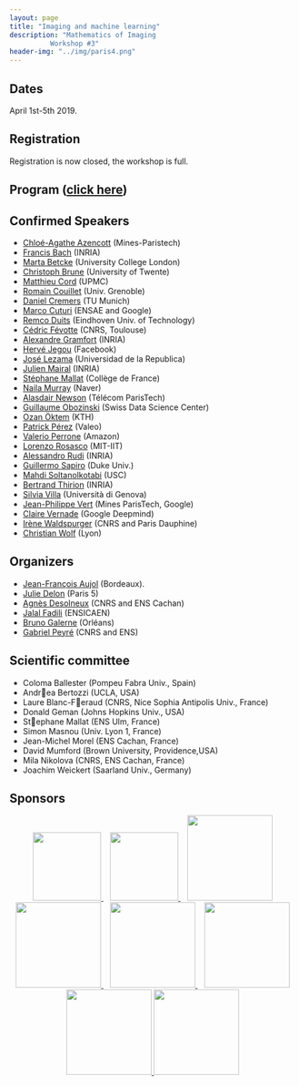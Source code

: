 ```yaml
---
layout: page
title: "Imaging and machine learning"
description: "Mathematics of Imaging
          Workshop #3"
header-img: "../img/paris4.png"
---
```


Dates
-------------

April 1st-5th 2019.


Registration
-------------

Registration is now closed, the workshop is full. 


Program ([click here](../workshop3prog/))
-------------


Confirmed Speakers
-------------

- [Chloé-Agathe Azencott](http://cazencott.info/) (Mines-Paristech)
- [Francis Bach](https://www.di.ens.fr/~fbach/) (INRIA)
- [Marta Betcke](https://www.sites.google.com/site/mbetcke/home) (University College London)
- [Christoph Brune](https://people.utwente.nl/c.brune)  (University of Twente)
- [Matthieu Cord](http://webia.lip6.fr/~cord/) (UPMC)
- [Romain Couillet](http://romaincouillet.hebfree.org/) (Univ. Grenoble)
- [Daniel Cremers](https://vision.in.tum.de/members/cremers) (TU Munich)
- [Marco Cuturi](http://marcocuturi.net/) (ENSAE and Google)
- [Remco Duits](http://bmia.bmt.tue.nl/people/RDuits/) (Eindhoven Univ. of Technology)
- [Cédric Févotte](https://www.irit.fr/~Cedric.Fevotte/) (CNRS, Toulouse)
- [Alexandre Gramfort](http://alexandre.gramfort.net/) (INRIA)
- [Hervé Jegou](http://people.rennes.inria.fr/Herve.Jegou/) (Facebook)
- [José Lezama](https://iie.fing.edu.uy/~jlezama/) (Universidad de la Republica)
- [Julien Mairal](https://lear.inrialpes.fr/people/mairal/) (INRIA)
- [Stéphane Mallat](https://www.college-de-france.fr/site/stephane-mallat/index.htm) (Collège de France)
- [Naila Murray](http://www.europe.naverlabs.com/NAVER-LABS-Europe/People/Naila-Murray) (Naver)
- [Alasdair Newson](https://sites.google.com/site/alasdairnewson/) (Télécom ParisTech)
- [Guillaume Obozinski](http://imagine.enpc.fr/~obozinsg/) (Swiss Data Science Center)
- [Ozan Öktem](https://www.kth.se/profile/ozan) (KTH)
- [Patrick Pérez](https://ptrckprz.github.io/) (Valeo)
- [Valerio Perrone](https://sites.google.com/view/valerioperrone/) (Amazon)
- [Lorenzo Rosasco](http://web.mit.edu/lrosasco/www/) (MIT-IIT)
- [Alessandro Rudi](https://www.di.ens.fr/~rudi/) (INRIA)
- [Guillermo Sapiro](https://ece.duke.edu/faculty/guillermo-sapiro) (Duke Univ.)
- [Mahdi Soltanolkotabi](http://www-bcf.usc.edu/~soltanol/) (USC)
- [Bertrand Thirion](https://team.inria.fr/parietal/team-members/bertrand-thirions-page/) (INRIA)
- [Silvia Villa](http://lcsl.mit.edu/data/silviavilla/Home.html) (Università di Genova)
- [Jean-Philippe Vert](http://members.cbio.mines-paristech.fr/~jvert/) (Mines ParisTech, Google)
- [Claire Vernade](https://www.cvernade.com/) (Google Deepmind)
- [Irène Waldspurger](https://www.ceremade.dauphine.fr/~waldspurger/) (CNRS and Paris Dauphine)
- [Christian Wolf](https://perso.liris.cnrs.fr/christian.wolf/) (Lyon)



Organizers
-----

- [Jean-François Aujol](https://www.math.u-bordeaux.fr/~jaujol/) (Bordeaux).
- [Julie Delon](https://delon.wp.mines-telecom.fr/) (Paris 5)
- [Agnès Desolneux](http://desolneux.perso.math.cnrs.fr/) (CNRS and ENS Cachan)
- [Jalal Fadili](https://fadili.users.greyc.fr/) (ENSICAEN)
- [Bruno Galerne](https://www.idpoisson.fr/galerne/) (Orléans)
- [Gabriel Peyré](http://www.gpeyre.com) (CNRS and ENS)


Scientific committee
------

- Coloma Ballester (Pompeu Fabra Univ., Spain)
- Andrea Bertozzi (UCLA, USA)
- Laure Blanc-Feraud (CNRS, Nice Sophia Antipolis Univ., France)
- Donald Geman (Johns Hopkins Univ., USA)
- Stephane Mallat (ENS Ulm, France)
- Simon Masnou (Univ. Lyon 1, France)
- Jean-Michel Morel (ENS Cachan, France)
- David Mumford (Brown University, Providence,USA)
- Mila Nikolova (CNRS, ENS Cachan, France)
- Joachim Weickert (Saarland Univ., Germany)


Sponsors
-----

<p align="center">

<a href="http://www.ihp.fr">
<img width="120" src="../../img/logo-ihp.jpg"/>
</a>&nbsp;&nbsp;

<a href="http://www.cnrs.fr/">
<img width="120" src="../../img/logo-cnrs.png"/>
</a>&nbsp;&nbsp;

<a href="http://www.u-psud.fr/fr/index.html">
<img width="150" src="../../img/logo-paris-sud.png"/>
</a>

<br/>

<a href="https://www.sciencesmaths-paris.fr/">
<img width="150" src="../../img/logo-fsmp.png"/>
</a>&nbsp;&nbsp;

<a href="http://www.upmc.fr/">
<img width="150" src="../../img/logo-upmc.png"/>
</a>&nbsp;&nbsp;

<a href="https://www.cimpa.info/">
<img width="150" src="../../img/logo-cimpa.png"/>
</a>

<br/>

<a href="http://gdr-mia.math.cnrs.fr/">
<img width="150" src="../../img/logo-mia.png"/>
</a>

<a href="http://www.gpeyre.com/noria/">
<img width="150" src="../../img/logo-erc.jpg"/>
</a>


</p>
